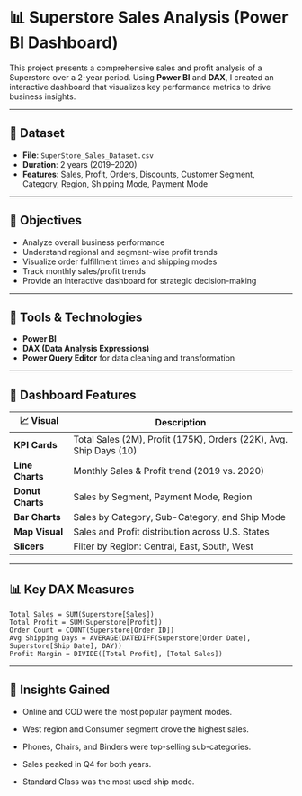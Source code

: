 # 📊 Superstore Sales Analysis (Power BI Dashboard)

This project presents a comprehensive sales and profit analysis of a Superstore over a 2-year period. Using **Power BI** and **DAX**, I created an interactive dashboard that visualizes key performance metrics to drive business insights.

---

## 📁 Dataset

- **File**: `SuperStore_Sales_Dataset.csv`
- **Duration**: 2 years (2019–2020)
- **Features**: Sales, Profit, Orders, Discounts, Customer Segment, Category, Region, Shipping Mode, Payment Mode

---

## 🎯 Objectives

- Analyze overall business performance
- Understand regional and segment-wise profit trends
- Visualize order fulfillment times and shipping modes
- Track monthly sales/profit trends
- Provide an interactive dashboard for strategic decision-making

---

## 🧰 Tools & Technologies

- **Power BI**
- **DAX (Data Analysis Expressions)**
- **Power Query Editor** for data cleaning and transformation

---

## 📌 Dashboard Features

| 📈 Visual | Description |
|----------|-------------|
| **KPI Cards** | Total Sales (2M), Profit (175K), Orders (22K), Avg. Ship Days (10) |
| **Line Charts** | Monthly Sales & Profit trend (2019 vs. 2020) |
| **Donut Charts** | Sales by Segment, Payment Mode, Region |
| **Bar Charts** | Sales by Category, Sub-Category, and Ship Mode |
| **Map Visual** | Sales and Profit distribution across U.S. States |
| **Slicers** | Filter by Region: Central, East, South, West |

---

## 📊 Key DAX Measures

``` DAX
Total Sales = SUM(Superstore[Sales])
Total Profit = SUM(Superstore[Profit])
Order Count = COUNT(Superstore[Order ID])
Avg Shipping Days = AVERAGE(DATEDIFF(Superstore[Order Date], Superstore[Ship Date], DAY))
Profit Margin = DIVIDE([Total Profit], [Total Sales])
```

--- 

## 📝 Insights Gained

- Online and COD were the most popular payment modes.

- West region and Consumer segment drove the highest sales.

- Phones, Chairs, and Binders were top-selling sub-categories.

- Sales peaked in Q4 for both years.

- Standard Class was the most used ship mode.
